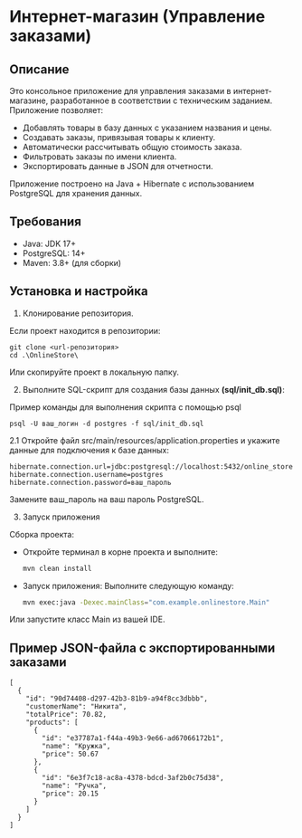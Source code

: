 # Интернет-магазин (Управление заказами)

## Описание

Это консольное приложение для управления заказами в интернет-магазине, разработанное в соответствии с техническим
заданием. Приложение позволяет:

- Добавлять товары в базу данных с указанием названия и цены.
- Создавать заказы, привязывая товары к клиенту.
- Автоматически рассчитывать общую стоимость заказа.
- Фильтровать заказы по имени клиента.
- Экспортировать данные в JSON для отчетности.

Приложение построено на Java + Hibernate с использованием PostgreSQL для хранения данных.

## Требования

- Java: JDK 17+
- PostgreSQL: 14+
- Maven: 3.8+ (для сборки)


## Установка и настройка

1. Клонирование репозитория.

Если проект находится в репозитории:

   ```
   git clone <url-репозитория>
   cd .\OnlineStore\
   ```

Или скопируйте проект в локальную папку.

2. Выполните SQL-скрипт для создания базы данных **(sql/init_db.sql)**:

Пример команды для выполнения скрипта с помощью psql

```psql -U ваш_логин -d postgres -f sql/init_db.sql```

2.1 Откройте файл src/main/resources/application.properties и укажите данные для подключения к базе данных:

````
hibernate.connection.url=jdbc:postgresql://localhost:5432/online_store
hibernate.connection.username=postgres
hibernate.connection.password=ваш_пароль
````

Замените ваш_пароль на ваш пароль PostgreSQL.

3. Запуск приложения

Сборка проекта:

* Откройте терминал в корне проекта и выполните:
  ```bash 
  mvn clean install
  ```

* Запуск приложения:
  Выполните следующую команду:

  ```bash
  mvn exec:java -Dexec.mainClass="com.example.onlinestore.Main"
  ````

Или запустите класс Main из вашей IDE.

## Пример JSON-файла с экспортированными заказами

```
[
  {
    "id": "90d74408-d297-42b3-81b9-a94f8cc3dbbb",
    "customerName": "Никита",
    "totalPrice": 70.82,
    "products": [
      {
        "id": "e37787a1-f44a-49b3-9e66-ad67066172b1",
        "name": "Кружка",
        "price": 50.67
      },
      {
        "id": "6e3f7c18-ac8a-4378-bdcd-3af2b0c75d38",
        "name": "Ручка",
        "price": 20.15
      }
    ]
  }
]
```


